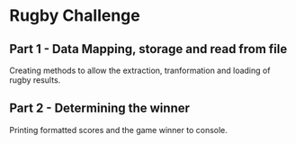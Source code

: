 <h1>Rugby Challenge</h1>

<h2>Part 1 - Data Mapping, storage and read from file</h2>

Creating methods to allow the extraction, tranformation and loading of rugby results. 

<h2>Part 2 - Determining the winner</h2>

Printing formatted scores and the game winner to console.
